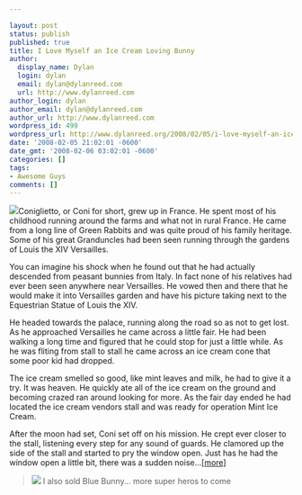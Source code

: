 ```yaml
---

layout: post
status: publish
published: true
title: I Love Myself an Ice Cream Loving Bunny
author:
  display_name: Dylan
  login: dylan
  email: dylan@dylanreed.com
  url: http://www.dylanreed.com
author_login: dylan
author_email: dylan@dylanreed.com
author_url: http://www.dylanreed.com
wordpress_id: 499
wordpress_url: http://www.dylanreed.org/2008/02/05/i-love-myself-an-ice-cream-loving-bunny/
date: '2008-02-05 21:02:01 -0600'
date_gmt: '2008-02-06 03:02:01 -0600'
categories: []
tags:
- Awesome Guys
comments: []
---
```


![][1]Coniglietto, or Coni for short, grew up in France. He spent most of his childhood running around the farms and what not in rural France. He came from a long line of Green Rabbits and was quite proud of his family heritage. Some of his great Granduncles had been seen running through the gardens of Louis the XIV Versailles.

   [1]: http://images.etsy.com/all_images/c/c35/ab9/il_430xN.18867776.jpg

You can imagine his shock when he found out that he had actually descended from peasant bunnies from Italy. In fact none of his relatives had ever been seen anywhere near Versailles. He vowed then and there that he would make it into Versailles garden and have his picture taking next to the Equestrian Statue of Louis the XIV.

He headed towards the palace, running along the road so as not to get lost. As he approached Versailles he came across a little fair. He had been walking a long time and figured that he could stop for just a little while. As he was fliting from stall to stall he came across an ice cream cone that some poor kid had dropped.

The ice cream smelled so good, like mint leaves and milk, he had to give it a try. It was heaven. He quickly ate all of the ice cream on the ground and becoming crazed ran around looking for more. As the fair day ended he had located the ice cream vendors stall and was ready for operation Mint Ice Cream.

After the moon had set, Coni set off on his mission. He crept ever closer to the stall, listening every step for any sound of guards. He clamored up the side of the stall and started to pry the window open. Just has he had the window open a little bit, there was a sudden noise...[[more]][2]

   [2]: http://www.etsy.com/view_listing.php?listing_id=9355575

> ![][3] I also sold Blue Bunny... more super heros to come

   [3]: http://farm3.static.flickr.com/2143/2218579247_2cdbf612af.jpg?v=0

